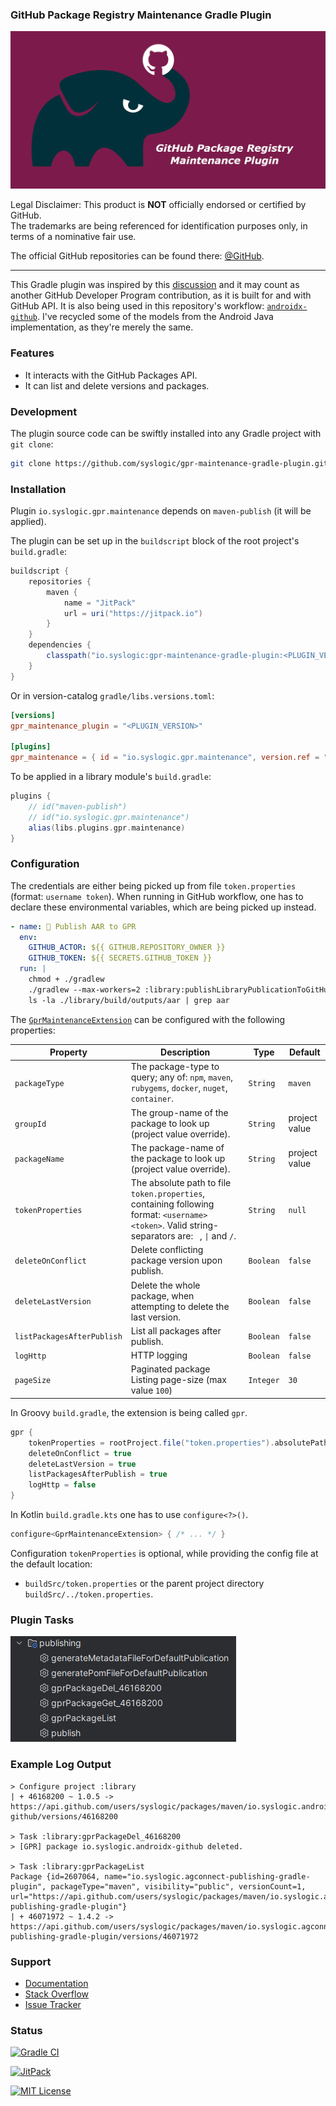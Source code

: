 ### GitHub Package Registry Maintenance Gradle Plugin

![Social Media Preview](https://raw.githubusercontent.com/syslogic/gpr-maintenance-gradle-plugin/master/screenshots/repository.png)

Legal Disclaimer: This product is **NOT** officially endorsed or certified by GitHub.<br/>
The trademarks are being referenced for identification purposes only, in terms of a nominative fair use.

The official GitHub repositories can be found there: [@GitHub](https://github.com/orgs/GitHub/repositories).

 ---

This Gradle plugin was inspired by this [discussion](https://github.com/orgs/community/discussions/149386#discussioncomment-14017558)
and it may count as another GitHub Developer Program contribution, as it is built for and with GitHub API.
It is also being used in this repository's workflow: [`androidx-github`](https://github.com/syslogic/androidx-github).
I've recycled some of the models from the Android Java implementation, as they're merely the same.

### Features

- It interacts with the GitHub Packages API.
- It can list and delete versions and packages.

### Development

The plugin source code can be swiftly installed into any Gradle project with `git clone`:

````bash
git clone https://github.com/syslogic/gpr-maintenance-gradle-plugin.git ./buildSrc
````

### Installation

Plugin `io.syslogic.gpr.maintenance` depends on `maven-publish` (it will be applied).

The plugin can be set up in the `buildscript` block of the root project's `build.gradle`:
````groovy
buildscript {
    repositories {
        maven {
            name = "JitPack"
            url = uri("https://jitpack.io")
        }
    }
    dependencies {
        classpath("io.syslogic:gpr-maintenance-gradle-plugin:<PLUGIN_VERSION>")
    }
}
````

Or in version-catalog `gradle/libs.versions.toml`:
````toml
[versions]
gpr_maintenance_plugin = "<PLUGIN_VERSION>"

[plugins]
gpr_maintenance = { id = "io.syslogic.gpr.maintenance", version.ref = "gpr_maintenance_plugin" }
````

To be applied in a library module's `build.gradle`:
````groovy
plugins {
    // id("maven-publish")    
    // id("io.syslogic.gpr.maintenance")
    alias(libs.plugins.gpr.maintenance)
}
````

### Configuration

The credentials are either being picked up from file `token.properties` (format: `username token`).
When running in GitHub workflow, one has to declare these environmental variables, which are being picked up instead.  

````yaml
- name: 🐘 Publish AAR to GPR
  env:
    GITHUB_ACTOR: ${{ GITHUB.REPOSITORY_OWNER }}
    GITHUB_TOKEN: ${{ SECRETS.GITHUB_TOKEN }}
  run: |
    chmod + ./gradlew
    ./gradlew --max-workers=2 :library:publishLibraryPublicationToGitHubPackagesRepository
    ls -la ./library/build/outputs/aar | grep aar
````
The [`GprMaintenanceExtension`](https://github.com/syslogic/gpr-maintenance-gradle-plugin/blob/master/src/main/java/io/syslogic/gpr/GprMaintenanceExtension.java) can be configured with the following properties:

| Property                    | Description                                                                                                                                      | Type      | Default       |
|-----------------------------|--------------------------------------------------------------------------------------------------------------------------------------------------|-----------|---------------|
| `packageType`               | The package-type to query; any of: `npm`, `maven`, `rubygems`, `docker`, `nuget`, `container`.                                                   | `String`  | `maven`       |
| `groupId`                   | The group-name of the package to look up (project value override).                                                                               | `String`  | project value |
| `packageName`               | The package-name of the package to look up (project value override).                                                                             | `String`  | project value |
| `tokenProperties`           | The absolute path to file `token.properties`, containing following format: `<username> <token>`. Valid string-separators are: ` `, `\|` and `/`. | `String`  | `null`        |
| `deleteOnConflict`          | Delete conflicting package version upon publish.                                                                                                 | `Boolean` | `false`       |
| `deleteLastVersion`         | Delete the whole package, when attempting to delete the last version.                                                                            | `Boolean` | `false`       |
| `listPackagesAfterPublish`  | List all packages after publish.                                                                                                                 | `Boolean` | `false`       |
| `logHttp`                   | HTTP logging                                                                                                                                     | `Boolean` | `false`       |
| `pageSize`                  | Paginated package Listing page-size (max value `100`)                                                                                            | `Integer` | `30`          |

In Groovy `build.gradle`, the extension is being called `gpr`.
````groovy
gpr {
    tokenProperties = rootProject.file("token.properties").absolutePath
    deleteOnConflict = true
    deleteLastVersion = true
    listPackagesAfterPublish = true
    logHttp = false
}
````

In Kotlin `build.gradle.kts` one has to use `configure<?>()`.
````kotlin
configure<GprMaintenanceExtension> { /* ... */ }
````

Configuration `tokenProperties` is optional, while providing the config file at the default location:

 - `buildSrc/token.properties` or the parent project directory `buildSrc/../token.properties`.

### Plugin Tasks

![Gradle Plugin Tasks](https://raw.githubusercontent.com/syslogic/gpr-maintenance-gradle-plugin/master/screenshots/screenshot_01.png)

### Example Log Output

    > Configure project :library
    | + 46168200 ~ 1.0.5 -> https://api.github.com/users/syslogic/packages/maven/io.syslogic.androidx-github/versions/46168200

    > Task :library:gprPackageDel_46168200
    > [GPR] package io.syslogic.androidx-github deleted.

    > Task :library:gprPackageList
    Package {id=2607064, name="io.syslogic.agconnect-publishing-gradle-plugin", packageType="maven", visibility="public", versionCount=1, url="https://api.github.com/users/syslogic/packages/maven/io.syslogic.agconnect-publishing-gradle-plugin"}
    | + 46071972 ~ 1.4.2 -> https://api.github.com/users/syslogic/packages/maven/io.syslogic.agconnect-publishing-gradle-plugin/versions/46071972

### Support
- [Documentation](https://docs.github.com/en/rest/packages/packages)
- [Stack Overflow](https://stackoverflow.com/questions/tagged/github-package-registry)
- [Issue Tracker](https://github.com/syslogic/gpr-maintenance-gradle-plugin/issues)

### Status

[![Gradle CI](https://img.shields.io/github/actions/workflow/status/syslogic/gpr-maintenance-gradle-plugin/gradle.yml?style=for-the-badge)](https://github.com/syslogic/gpr-maintenance-gradle-plugin/actions)

[![JitPack](https://img.shields.io/jitpack/version/io.syslogic/gpr-maintenance-gradle-plugin?style=for-the-badge)](https://jitpack.io/#io.syslogic/gpr-maintenance-gradle-plugin)

[![MIT License](https://img.shields.io/github/license/syslogic/gpr-maintenance-gradle-plugin?style=for-the-badge)](https://github.com/syslogic/gpr-maintenance-gradle-plugin/blob/master/LICENSE)<!-- @IGNORE PREVIOUS: link -->
